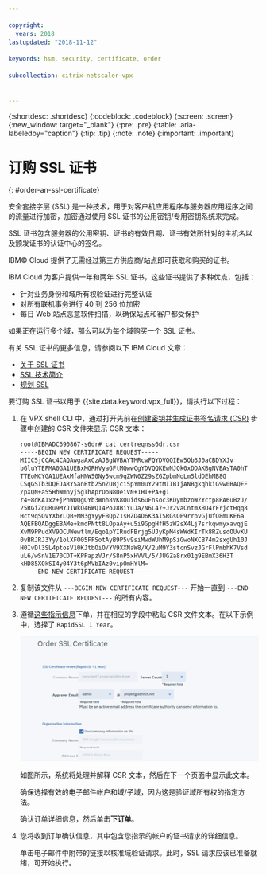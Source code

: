 ```yaml
---

copyright:
  years: 2018
lastupdated: "2018-11-12"

keywords: hsm, security, certificate, order

subcollection: citrix-netscaler-vpx


---
```


{:shortdesc: .shortdesc}
{:codeblock: .codeblock}
{:screen: .screen}
{:new_window: target="_blank"}
{:pre: .pre}
{:table: .aria-labeledby="caption"}
{:tip: .tip}
{:note: .note}
{:important: .important}

# 订购 SSL 证书
{: #order-an-ssl-certificate}

安全套接字层 (SSL) 是一种技术，用于对客户机应用程序与服务器应用程序之间的流量进行加密，加密通过使用 SSL 证书的公用密钥/专用密钥系统来完成。

SSL 证书包含服务器的公用密钥、证书的有效日期、证书有效所针对的主机名以及颁发证书的认证中心的签名。

IBM© Cloud 提供了无需经过第三方供应商/站点即可获取和购买的证书。

IBM Cloud 为客户提供一年和两年 SSL 证书，这些证书提供了多种优点，包括：

* 针对业务身份和域所有权验证进行完整认证
* 对所有联机事务进行 40 到 256 位加密
* 每日 Web 站点恶意软件扫描，以确保站点和客户都受保护

如果正在运行多个域，那么可以为每个域购买一个 SSL 证书。

有关 SSL 证书的更多信息，请参阅以下 IBM Cloud 文章：

* [关于 SSL 证书](/docs/infrastructure/ssl-certificates?topic=ssl-certificates-about-ssl-certificates)
* [SSL 技术简介](/docs/infrastructure/ssl-certificates?topic=ssl-certificates-introduction-to-ssl-technology)
* [规划 SSL](/docs/infrastructure/ssl-certificates?topic=ssl-certificates-planning-for-ssl)


要订购 SSL 证书以用于 {{site.data.keyword.vpx_full}}，请执行以下过程：

1.	在 VPX shell CLI 中，通过打开先前在[创建密钥并生成证书签名请求 (CSR)](/docs/infrastructure/citrix-netscaler-vpx?topic=citrix-netscaler-vpx-create-keys-and-generate-the-certificate-signing-request-csr-) 步骤中创建的 CSR 文件来显示 CSR 文本：

	```
	root@IBMADC690867-s6dr# cat certreqnss6dr.csr
	-----BEGIN NEW CERTIFICATE REQUEST-----
	MIIC5jCCAc4CAQAwgaAxCzAJBgNVBAYTMRcwFQYDVQQIEw5Ob3J0aCBDYXJv
	bGluYTEPMA0GA1UEBxMGRHVyaGFtMQwwCgYDVQQKEwNJQk0xDDAKBgNVBAsTA0hT
	TTEoMCYGA1UEAxMfaHNW50Ny5wcm9qZWN0Z29sZGZpbmNoLm5ldDEhMB8G
	CSqGSIb3DQEJARYSanBtb25nZUBjci5pYm0uY29tMIIBIjANBgkqhkiG9w0BAQEF
	/pXQN+a55HhWmnyj5gThAprOoN8DeiVN+1HI+PA+g1
	r4+8dKA1xz+jPhWDQgQYb3Wnh8VK8Ouids6uFnsoc3KDymbzoWZYctp8PA6uBzJ/
	25RGiZquRu9MYJIWkQ46WQ14PoJ8BiYuJa/N6L47+Jr2vaCntmXBU4rFrjctHqq8
	Hct9q5OVYXbYLQB+MM3gYyyFBQpZ1sHZD4D6K3AISRGsOE9rrovGjUfO8mLKE6a
	AQEFBQADggEBAMe+kmdPNtt8LOpaAy+u5i9GpgHfH5zW2sX4Lj7srkqwmyxavqjE
	XvM9PPudXV9OCUWewtlm/Eqo1pYIRudFBrjg5UJyKpM4sWWdKIrTk8RZusdOUvKU
	0vBRJRJ3Yy/1olXFO05FFSotAyB9P5v9siMwdWUhM9pSiGwoNXCB74m2sxgUh10J
	H0IvDl3SL4ptosV10KJtbOiO/YV9XXNaW8/X/2uM9Y3stcnSvzJGrFlPmbhK7Vsd
	uL6/wSnV1E70CDT+KPPapzVJr/S8nP5xHVVl/5/JUGZa8rx01g9EBmX36H3T
	kHD85XOkSI4y04Y3t6pMVbIAz0vipOmHYlM=
	-----END NEW CERTIFICATE REQUEST-----
	```

2.	复制该文件从 `---BEGIN NEW CERTIFICATE REQUEST---` 开始一直到 `---END NEW CERTIFICATE REQUEST---` 的所有内容。

3.	遵循[这些指示信息](/docs/infrastructure/ssl-certificates?topic=ssl-certificates-getting-started-tutorial#ordering-ssl-certificates)下单，并在相应的字段中粘贴 CSR 文件文本。在以下示例中，选择了 `RapidSSL 1 Year`。

	<img src="images/5-Order-Certificate_1.png" alt="图样" style="width: 550px;"/>

	如图所示，系统将处理并解释 CSR 文本，然后在下一个页面中显示此文本。

	确保选择有效的电子邮件帐户和域/子域，因为这是验证域所有权的指定方法。

	确认订单详细信息，然后单击**下订单**。

4. 您将收到订单确认信息，其中包含您指示的帐户的证书请求的详细信息。

	单击电子邮件中附带的链接以核准域验证请求。此时，SSL 请求应该已准备就绪，可开始执行。
